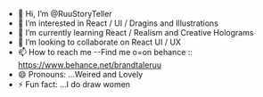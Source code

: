 - 👋 Hi, I’m @RuuStoryTeller
- 👀 I’m interested in React / UI / Dragins and Illustrations 
- 🌱 I’m currently learning React / Realism and Creative Holograms
- 💞️ I’m looking to collaborate on React UI / UX
- 📫 How to reach me --Find me o=on behance :: https://www.behance.net/brandtaleruu
- 😄 Pronouns: ...Weired and Lovely
- ⚡ Fun fact: ...I do draw women 

<!---
RuuStoryTeller/RuuStoryTeller is a ✨ special ✨ repository because its `README.md` (this file) appears on your GitHub profile.
You can click the Preview link to take a look at your changes.
--->
